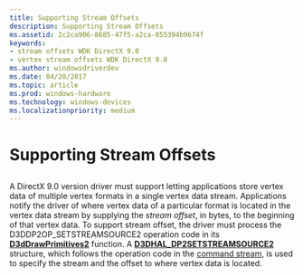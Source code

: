 ```yaml
---
title: Supporting Stream Offsets
description: Supporting Stream Offsets
ms.assetid: 2c2ca906-8685-47f5-a2ca-855394b9674f
keywords:
- stream offsets WDK DirectX 9.0
- vertex stream offsets WDK DirectX 9.0
ms.author: windowsdriverdev
ms.date: 04/20/2017
ms.topic: article
ms.prod: windows-hardware
ms.technology: windows-devices
ms.localizationpriority: medium
---
```


# Supporting Stream Offsets


## <span id="ddk_supporting_stream_offsets_gg"></span><span id="DDK_SUPPORTING_STREAM_OFFSETS_GG"></span>


A DirectX 9.0 version driver must support letting applications store vertex data of multiple vertex formats in a single vertex data stream. Applications notify the driver of where vertex data of a particular format is located in the vertex data stream by supplying the *stream offset*, in bytes, to the beginning of that vertex data. To support stream offset, the driver must process the D3DDP2OP\_SETSTREAMSOURCE2 operation code in its [**D3dDrawPrimitives2**](https://msdn.microsoft.com/library/windows/hardware/ff544704) function. A [**D3DHAL\_DP2SETSTREAMSOURCE2**](https://msdn.microsoft.com/library/windows/hardware/ff545801) structure, which follows the operation code in the [command stream](command-stream.md), is used to specify the stream and the offset to where vertex data is located.

 

 






